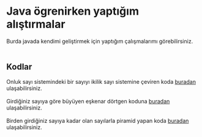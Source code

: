 # Java ögrenirken yaptığım alıştırmalar
Burda javada kendimi geliştirmek için yaptığım çalışmalarımı görebilirsiniz.<br><br>
## Kodlar
Onluk sayı sistemindeki bir sayıyı ikilik sayı sistemine çeviren koda [buradan](https://github.com/KaanKarabacak-01/Java_ogrenirken_yaptigim_alistirmalar/blob/main/intToBinary.java) ulaşabilirsiniz.<br><br>
Girdiğiniz sayıya göre büyüyen eşkenar dörtgen koduna [buradan](https://github.com/KaanKarabacak-01/Java_ogrenirken_yaptigim_alistirmalar/blob/main/baklavaDilimi.java) ulaşabilirsiniz.<br><br>
Birden girdiğiniz sayıya kadar olan sayılarla piramid yapan koda [buradan](https://github.com/KaanKarabacak-01/Java_ogrenirken_yaptigim_alistirmalar/blob/main/sayiPiramidi.java) ulaşabilirsiniz.<br><br>
